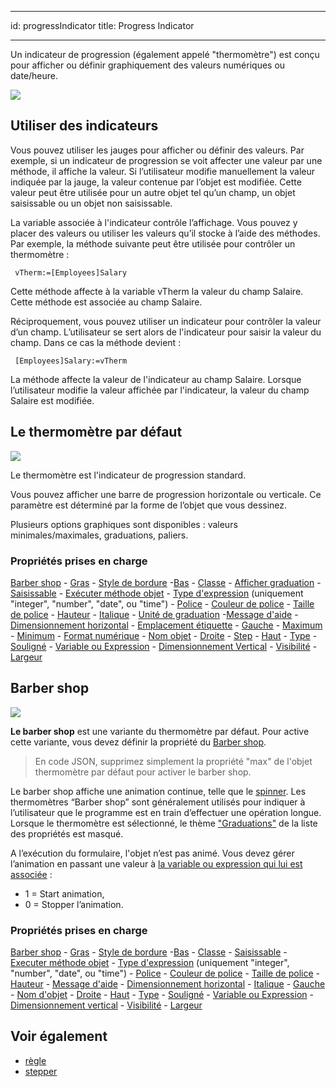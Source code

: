 - - -
id: progressIndicator title: Progress Indicator
- - -


Un indicateur de progression (également appelé "thermomètre") est conçu pour afficher ou définir graphiquement des valeurs numériques ou date/heure.

![](../assets/en/FormObjects/progress1.png)

## Utiliser des indicateurs

Vous pouvez utiliser les jauges pour afficher ou définir des valeurs. Par exemple, si un indicateur de progression se voit affecter une valeur par une méthode, il affiche la valeur. Si l’utilisateur modifie manuellement la valeur indiquée par la jauge, la valeur contenue par l’objet est modifiée. Cette valeur peut être utilisée pour un autre objet tel qu’un champ, un objet saisissable ou un objet non saisissable.

La variable associée à l'indicateur contrôle l’affichage. Vous pouvez y placer des valeurs ou utiliser les valeurs qu’il stocke à l’aide des méthodes. Par exemple, la méthode suivante peut être utilisée pour contrôler un thermomètre :

```4d
 vTherm:=[Employees]Salary
```

Cette méthode affecte à la variable vTherm la valeur du champ Salaire. Cette méthode est associée au champ Salaire.

Réciproquement, vous pouvez utiliser un indicateur pour contrôler la valeur d’un champ. L’utilisateur se sert alors de l'indicateur pour saisir la valeur du champ. Dans ce cas la méthode devient :

```4d
 [Employees]Salary:=vTherm
```

La méthode affecte la valeur de l'indicateur au champ Salaire. Lorsque l’utilisateur modifie la valeur affichée par l'indicateur, la valeur du champ Salaire est modifiée.


## Le thermomètre par défaut

![](../assets/en/FormObjects/indicator_progressBar.png)

Le thermomètre est l'indicateur de progression standard.

Vous pouvez afficher une barre de progression horizontale ou verticale. Ce paramètre est déterminé par la forme de l’objet que vous dessinez.

Plusieurs options graphiques sont disponibles : valeurs minimales/maximales, graduations, paliers.

### Propriétés prises en charge
[Barber shop](properties_Scale.md#barber-shop) - [Gras](properties_Text.md#bold) - [Style de bordure](properties_BackgroundAndBorder.md#border-line-style) -[Bas](properties_CoordinatesAndSizing.md#bottom) - [Classe](properties_Object.md#css-class) - [Afficher graduation](properties_Scale.md#display-graduation) - [Saisissable](properties_Entry.md#enterable) - [Exécuter méthode objet](properties_Action.md#execute-object-method) - [Type d'expression](properties_Object.md#expression-type) (uniquement "integer", "number", "date", ou "time") - [Police](properties_Text.md#font) - [Couleur de police](properties_Text.md#font-color) - [Taille de police](properties_Text.md#font-size) - [Hauteur](properties_CoordinatesAndSizing.md#height) - [Italique](properties_Text.md#italic) - [Unité de graduation](properties_Scale.md#graduation-step) -[Message d'aide](properties_Help.md#help-tip) - [Dimensionnement horizontal](properties_ResizingOptions.md#horizontal-sizing) - [Emplacement étiquette](properties_Scale.md#label-location) - [Gauche](properties_CoordinatesAndSizing.md#left) - [Maximum](properties_Scale.md#maximum) - [Minimum](properties_Scale.md#minimum) - [Format numérique](properties_Display.md#number-format) - [Nom objet](properties_Object.md#object-name) - [Droite](properties_CoordinatesAndSizing.md#right) - [Step](properties_Scale.md#step) - [Haut](properties_CoordinatesAndSizing.md#top) - [Type](properties_Object.md#type) - [Souligné](properties_Text.md#underline) - [Variable ou Expression](properties_Object.md#variable-or-expression) - [Dimensionnement Vertical](properties_ResizingOptions.md#vertical-sizing) - [Visibilité](properties_Display.md#visibility) - [Largeur](properties_CoordinatesAndSizing.md#width)


## Barber shop

![](../assets/en/FormObjects/indicator.gif)

**Le barber shop** est une variante du thermomètre par défaut. Pour active cette variante, vous devez définir la propriété du [Barber shop](properties_Scale.md#barber-shop).
> En code JSON, supprimez simplement la propriété "max" de l'objet thermomètre par défaut pour activer le barber shop.

Le barber shop affiche une animation continue, telle que le [spinner](spinner.md). Les thermomètres “Barber shop” sont généralement utilisés pour indiquer à l’utilisateur que le programme est en train d’effectuer une opération longue. Lorsque le thermomètre est sélectionné, le thème ["Graduations"](properties_Scale.md) de la liste des propriétés est masqué.

A l’exécution du formulaire, l'objet n’est pas animé. Vous devez gérer l’animation en passant une valeur à [la variable ou expression qui lui est associée](properties_Object.md#variable-or-expression) :

* 1 = Start animation,
* 0 = Stopper l’animation.


### Propriétés prises en charge
[Barber shop](properties_Scale.md#barber-shop) - [Gras](properties_Text.md#bold) - [Style de bordure](properties_BackgroundAndBorder.md#border-line-style) -[Bas](properties_CoordinatesAndSizing.md#bottom) - [Classe](properties_Object.md#css-class) - [Saisissable](properties_Entry.md#enterable) - [Executer méthode objet](properties_Action.md#execute-object-method) - [Type d'expression](properties_Object.md#expression-type) (uniquement "integer", "number", "date", ou "time") - [Police](properties_Text.md#font) - [Couleur de police](properties_Text.md#font-color) - [Taille de police](properties_Text.md#font-size) - [Hauteur](properties_CoordinatesAndSizing.md#height) - [Message d'aide](properties_Help.md#help-tip) - [Dimensionnement horizontal](properties_ResizingOptions.md#horizontal-sizing) - [Italique](properties_Text.md#italic) - [Gauche](properties_CoordinatesAndSizing.md#left) - [Nom d'objet](properties_Object.md#object-name) - [Droite](properties_CoordinatesAndSizing.md#right) - [Haut](properties_CoordinatesAndSizing.md#top) - [Type](properties_Object.md#type) - [Souligné](properties_Text.md#underline) - [Variable ou Expression](properties_Object.md#variable-or-expression) - [Dimensionnement vertical](properties_ResizingOptions.md#vertical-sizing) - [Visibilité](properties_Display.md#visibility) - [Largeur](properties_CoordinatesAndSizing.md#width)


## Voir également
- [règle](ruler.md)
- [stepper](stepper.md)